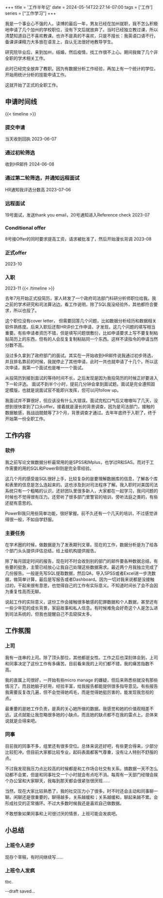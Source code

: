 +++
title = '工作半年记'
date = 2024-05-14T22:27:14-07:00
tags = ['工作']
series = ["工作学习"]
+++

我是一个事业心不强的人。读博的最后一年，男友已经在加州就职，我不怎么积极地申请了几个加州的学校职位，没有下文后就放弃了。当时已经独立教过课，所以清楚知道自己不喜欢教课。也许不是真的不喜欢，只是不擅长：我英语口语不行，备课讲课精力大多放在语言上，自认无法很好地教导学生。

研究院毕业后，来到加州，结婚，然后疫情，找工作很不上心。期间我做了几个非全职的学术相关工作。

此时已经完全放弃了教职。因为有数据分析工作经验，再加上有一个统计的学位，开始用统计分析的技能申请工作。<!--more-->

这就开始了正式的全职工作。


## 申请时间线
{{< timeline >}}
### 提交申请
当天收到回执
<span>2023-06-07</span>
<!--more-->
### 通过初轮筛选
收到HR邮件
<span>2024-06-08</span>
<!--more-->
### 通过第二轮筛选，并通知远程面试
HR通知我评选分数高
<span>2023-07-06</span>
<!--more-->
### 远程面试
19号面试，发送thank you email，20号通知进入Reference check
<span>2023-07</span>
<!--more-->
### Conditional offer
8号接Offer的同时要求提高工资，请求被批准了，然后开始漫长背调
<span>2023-08</span>
<!--more-->
### 正式offer
<span>2023-10</span>
<!--more-->
### 入职
<span>2023-11</span>
{{< /timeline >}}



去年7月开始正式投简历，家人转发了一个政府司法部门科研分析师职位给我。我之前的学术研究和司法算沾边。看工作说明，除了SQL我没经验外，其他都符合要求，所以也投了。

这个职位没有cover letter， 但需要回答几个问题，比如数据分析经历和数据相关软件熟练度。后来入职后还帮HR评价工作申请，才发现，这几个问题的填写相当重要。有些申请者资历不错，但是填写问题很敷衍，比如申请要求上写不要复制粘贴简历上的东西，但有的人会反复复制粘贴同一个东西。这样不读指令的申请当然分数不高。

没过多久拿到了政府部门的面试。其实在一开始收到HR邮件说我通过初步筛选，并且排名靠前的时候，我就停止了其他申请，此时一共也就申请了十几个。所以这次申请，我第一个面试也是唯一一个面试。

从投简历到接到面试的等待时间不长，之后发现是因为我投简历的时候正好要进入下一轮评选。 面试不到半个小时，提前几分钟会拿到面试题。面试是完全遵照固定模版，也就是说面试官不能即兴发挥，但可以问follow up。

我面试并不算很好，但应该没有什么大错误。面试完松口气后又嗷嗷叫了几天，没想到很快拿到了口头offer。接着就是漫长的背景调查，因为是司法部门，接触的数据敏感，我战战兢兢等了3个月，背景调查才通过。去年年底终于入职了，终于开始第一份全职工作。

## 工作内容
### 软件
我之前写论文做数据分析最常用的是SPSS和Mplus，也学过R和SAS。而对于工作需要的用的SQL和PowerBI则是完全零经验。

这几个月的感受是SQL很好上手，比较复杂的是要理解数据库的信息，了解各个库和表里的信息是怎么连起来的。这也涉及到对司法程序了解。我入职时对美国司法系统只有一个粗略的认识，还好团队里很多新人，大家都在一起学习，我问问题的时候也不觉得很有压力。还旁听了很多部门里警官的培训，旁听法庭之类的，有些还挺有意思的。

PowerBI我只用些简单功能，很好掌握。前不久还有一个几天的培训，不过感觉讲得很一般，不如自学舒服。

### 主要任务
在学术圈的时候，做数据是为了发表期刊文章。现在的工作，数据分析是为了给各个部门头头提供评估总结，给上级机构提供报告。

除了每月固定时间的报告，现在时不时会收到别的部门的邮件要各种数据总结，有些要的挺急，主管已经放心让我自己处理这些数据需求。最近两个月我独立完成了几份报告。一般是先写SQL提取数据，然后QA，导入SPSS或者Excel进一步洗数据，做简单计算，最后是写报告或者Dashboard。因为一切对我来说都是没接触过的，干起来很有意思，也觉得自己的工作有实际意义。不知道时间长了会不会因为重复性高而无聊。

说起工作的实际意义，这份工作会接触很多敏感的犯罪数据和个人数据，甚至还有一些少年犯的成长背景，家庭故事和私人信息。有时候难免会好奇这个人是怎么进到司法系统的，但我也提醒自己不去窥探太多。

## 工作氛围
### 上司

我有一连串的上司。除了顶头那位，其他都是女性。工作之后也深刻体会到，上司和同事决定了这份工作有多痛苦。目前看来我的上司们都不错，我的痛苦指数不高。

我的直属上司很好，一开始有些micro manage 的嫌疑，但后来熟悉些就没有那些情况了。而且她脑子好用，经验丰富，给我报告都能提供很多指导意见。有些报告我需要反复改几遍，但不会觉得她鸡毛，而是觉得她挺厉害的，能发现我忽视的点。

最重要的是她工作负责，是真的关心她所做的数据。我感觉和她的价值观相差不远。这点就能让我忽略很多她的小缺点。而且她的缺点都不在我的雷点上。总体来说就是合得来吧。

### 同事
目前我的同事不多，组里还有很多空位。总体来说还好吧，有些更合得来，少部分比较犯冲。但目前大家都比较专业，起码表面都客气尊重，没有让人特别不舒服的点。

不过我发现我压力点比较高的时候都是和工作场合社交有关系。搞数据一天不怎么动都不会累，但是和同事社交一个小时就会有点吃不消。每周有一天部门经理会挨个办公室和大家聊天，我每到那天都会很紧张很厌班……

当然，现在大家比较熟悉了，我的社交压力小了很多。时不时还会主动和同事聊一聊。闲聊还是很重要的，聊得越多，关系越缓和；关系越缓和，聊起来越不累。会形成社交的正常循环。不过大多数时候我还是喜欢自己做数据。

不敢想象如果同事和上司很讨厌的情景，上班可能会发疯吧。

## 小总结
### 上班令人进步
现存个草稿，有时间继续写……
### 上班令人发疯


tbc.






--draft saved...